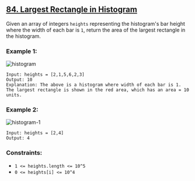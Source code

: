 ## [84. Largest Rectangle in Histogram](https://leetcode.com/problems/largest-rectangle-in-histogram/)

Given an array of integers `heights` representing the histogram's bar height where the width of each bar is `1`, return the area of the largest rectangle in the histogram.

### Example 1:

![histogram](https://github.com/user-attachments/assets/f0f02fef-c670-4512-8ed2-daafd81a5eb5)

```
Input: heights = [2,1,5,6,2,3]
Output: 10
Explanation: The above is a histogram where width of each bar is 1.
The largest rectangle is shown in the red area, which has an area = 10 units.
```

### Example 2:

![histogram-1](https://github.com/user-attachments/assets/8d1e8070-bfc3-48c1-a2b9-8d8262cb2d9b)

```
Input: heights = [2,4]
Output: 4
```

### Constraints:

- `1 <= heights.length <= 10^5`
- `0 <= heights[i] <= 10^4`
